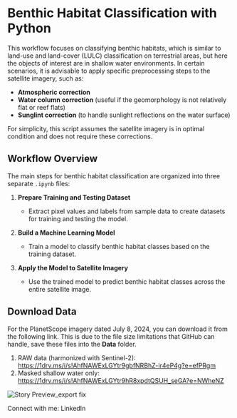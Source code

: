 # Benthic Habitat Classification with Python

This workflow focuses on classifying benthic habitats, which is similar to land-use and land-cover (LULC) classification on terrestrial areas, but here the objects of interest are in shallow water environments. In certain scenarios, it is advisable to apply specific preprocessing steps to the satellite imagery, such as:

- **Atmospheric correction**  
- **Water column correction** (useful if the geomorphology is not relatively flat or reef flats)  
- **Sunglint correction** (to handle sunlight reflections on the water surface)  

For simplicity, this script assumes the satellite imagery is in optimal condition and does not require these corrections.

## Workflow Overview

The main steps for benthic habitat classification are organized into three separate `.ipynb` files:

1. **Prepare Training and Testing Dataset**  
   - Extract pixel values and labels from sample data to create datasets for training and testing the model.

2. **Build a Machine Learning Model**  
   - Train a model to classify benthic habitat classes based on the training dataset.

3. **Apply the Model to Satellite Imagery**  
   - Use the trained model to predict benthic habitat classes across the entire satellite image.

## Download Data

For the PlanetScope imagery dated July 8, 2024, you can download it from the following link. This is due to the file size limitations that GitHub can handle, save these files into the **Data** folder.
1. RAW data (harmonized with Sentinel-2): https://1drv.ms/i/s!AhfNAWExLGYtr9gbfNRBhZ-ir4eP4g?e=efPRgm
2. Masked shallow water only: https://1drv.ms/i/s!AhfNAWExLGYtr9hR8xpdtQSUH_seGA?e=NWheNZ

![Story Preview_export fix](https://github.com/user-attachments/assets/a4ea867c-eb3f-4df6-b242-48178766c047)

Connect with me:
LinkedIn

